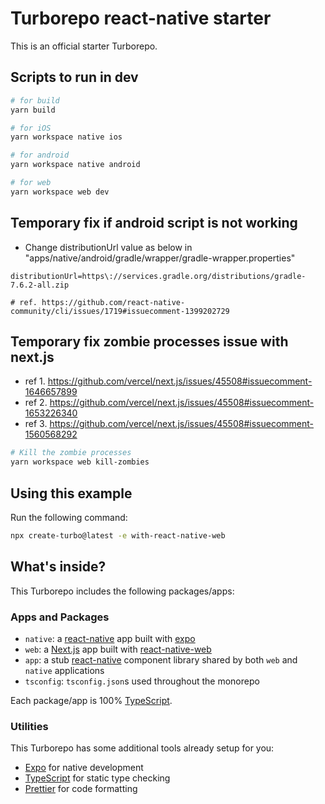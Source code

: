 # Turborepo react-native starter

This is an official starter Turborepo.

## Scripts to run in dev
```sh
# for build
yarn build

# for iOS
yarn workspace native ios

# for android
yarn workspace native android

# for web
yarn workspace web dev
```

## Temporary fix if android script is not working
- Change distributionUrl value as below in "apps/native/android/gradle/wrapper/gradle-wrapper.properties"
```
distributionUrl=https\://services.gradle.org/distributions/gradle-7.6.2-all.zip

# ref. https://github.com/react-native-community/cli/issues/1719#issuecomment-1399202729
```

## Temporary fix zombie processes issue with next.js
- ref 1. https://github.com/vercel/next.js/issues/45508#issuecomment-1646657899
- ref 2. https://github.com/vercel/next.js/issues/45508#issuecomment-1653226340
- ref 3. https://github.com/vercel/next.js/issues/45508#issuecomment-1560568292
```sh
# Kill the zombie processes
yarn workspace web kill-zombies
```

## Using this example

Run the following command:

```sh
npx create-turbo@latest -e with-react-native-web
```

## What's inside?

This Turborepo includes the following packages/apps:

### Apps and Packages

- `native`: a [react-native](https://reactnative.dev/) app built with [expo](https://docs.expo.dev/)
- `web`: a [Next.js](https://nextjs.org/) app built with [react-native-web](https://necolas.github.io/react-native-web/)
- `app`: a stub [react-native](https://reactnative.dev/) component library shared by both `web` and `native` applications
- `tsconfig`: `tsconfig.json`s used throughout the monorepo

Each package/app is 100% [TypeScript](https://www.typescriptlang.org/).

### Utilities

This Turborepo has some additional tools already setup for you:

- [Expo](https://docs.expo.dev/) for native development
- [TypeScript](https://www.typescriptlang.org/) for static type checking
- [Prettier](https://prettier.io) for code formatting
